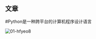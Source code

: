 ## 文章

#Python是一种跨平台的计算机程序设计语言

![01-hfyeo8](https://dss0.bdstatic.com/6Ox1bjeh1BF3odCf/it/u=783017482,219941889&fm=74&app=80&f=JPEG&size=f121,90?sec=1880279984&t=b639fbc82a72772a726d11888a54d8f6)
